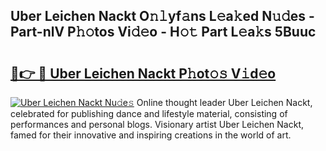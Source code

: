 ## Uber Leichen Nackt O𝚗𝚕yf𝚊ns L𝚎a𝚔ed N𝚞𝚍es - Part-nlV P𝚑𝚘tos Vi𝚍𝚎o - H𝚘𝚝 Part L𝚎a𝚔s 5Buuc

# <h2><a href="http://kf8yjz.oniu.top/?m=Uber+Leichen+Nackt">🔗👉 🔴 Uber Leichen Nackt P𝚑ot𝚘𝚜 V𝚒d𝚎o</a></h2>

[![Uber Leichen Nackt Nu𝚍e𝚜](https://i.imgur.com/0qMVB7G.gif)](http://kf8yjz.oniu.top/?m=Uber+Leichen+Nackt)
Online thought leader Uber Leichen Nackt, celebrated for publishing dance and lifestyle material, consisting of performances and personal blogs. Visionary artist Uber Leichen Nackt, famed for their innovative and inspiring creations in the world of art.  
